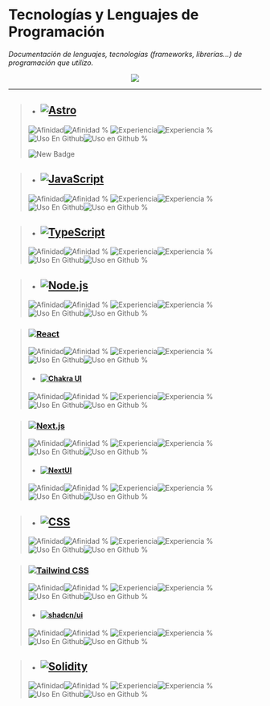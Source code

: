# Tecnologías y Lenguajes de Programación
_Documentación de lenguajes, tecnologías (frameworks, librerías...) de programación que utilizo._


<p align="center">
<a href="#">
<img src="https://skillicons.dev/icons?i=solidity,ipfs,git,github,obsidian,md,html,css,styledcomponents,tailwind,threejs,react,js,ts,prisma,sqlite,mongodb,mysql,nextjs,nodejs,express,py,php,c,cpp,sentry,redux,firebase,vercel,bash,powershell,npm,vscode,notion,ableton,windows&perline=18" />
</a>
</p>


***


>- ## [![Astro](https://img.shields.io/badge/-Astro-BC52EE?style=for-the-badge&logo=astro&logoColor=black)](https://astro.build/press)
>![Afinidad](https://img.shields.io/badge/dynamic/json?url=https://raw.githubusercontent.com/SKRTEEEEEE/markdowns/main/sys/techs.json&query=$.astro.value&label=%F0%9F%92%97%20Afinidad&color=BC52EE&style=flat&logo=astro)![Afinidad %](https://img.shields.io/badge/dynamic/json?url=https://raw.githubusercontent.com/SKRTEEEEEE/markdowns/main/sys/techs.json&query=$.astro.afinidad&color=BC52EE&style=flat&label=%20&suffix=%25)
![Experiencia](https://img.shields.io/badge/dynamic/json?url=https://raw.githubusercontent.com/SKRTEEEEEE/markdowns/main/sys/techs.json&query=$.astro.valueexp&label=%F0%9F%8F%85%20Experiencia&color=BC52EE&style=flat&logo=astro)![Experiencia %](https://img.shields.io/badge/dynamic/json?url=https://raw.githubusercontent.com/SKRTEEEEEE/markdowns/main/sys/techs.json&query=$.astro.experiencia&color=BC52EE&style=flat&label=%20&suffix=%25)
![Uso En Github](https://img.shields.io/badge/dynamic/json?url=https://raw.githubusercontent.com/SKRTEEEEEE/markdowns/main/sys/techs.json&query=$.astro.valueuso&label=%F0%9F%98%BB%20Uso%20en%20github&color=BC52EE&style=flat&logo=astro)![Uso en Github %](https://img.shields.io/badge/dynamic/json?url=https://raw.githubusercontent.com/SKRTEEEEEE/markdowns/main/sys/techs.json&query=$.astro.usogithub&color=BC52EE&style=flat&label=%20&suffix=%25)
>
>![New Badge](https://img.shields.io/badge/%C2%A1_novedad_%F0%9F%91%8D_!-NEW_%F0%9F%93%A5_%F0%9F%97%92%EF%B8%8F-blue?style=social)

>- ## [![JavaScript](https://img.shields.io/badge/-JavaScript-F7DF1E?style=for-the-badge&logo=javascript&logoColor=black)](https://developer.mozilla.org/es/docs/Web/JavaScript)
>![Afinidad](https://img.shields.io/badge/dynamic/json?url=https://raw.githubusercontent.com/SKRTEEEEEE/markdowns/main/sys/techs.json&query=$.javascript.value&label=%F0%9F%92%97%20Afinidad&color=F7DF1E&style=flat&logo=javascript)![Afinidad %](https://img.shields.io/badge/dynamic/json?url=https://raw.githubusercontent.com/SKRTEEEEEE/markdowns/main/sys/techs.json&query=$.javascript.afinidad&color=F7DF1E&style=flat&label=%20&suffix=%25)
![Experiencia](https://img.shields.io/badge/dynamic/json?url=https://raw.githubusercontent.com/SKRTEEEEEE/markdowns/main/sys/techs.json&query=$.javascript.valueexp&label=%F0%9F%8F%85%20Experiencia&color=F7DF1E&style=flat&logo=javascript)![Experiencia %](https://img.shields.io/badge/dynamic/json?url=https://raw.githubusercontent.com/SKRTEEEEEE/markdowns/main/sys/techs.json&query=$.javascript.experiencia&color=F7DF1E&style=flat&label=%20&suffix=%25)
![Uso En Github](https://img.shields.io/badge/dynamic/json?url=https://raw.githubusercontent.com/SKRTEEEEEE/markdowns/main/sys/techs.json&query=$.javascript.valueuso&label=%F0%9F%98%BB%20Uso%20en%20github&color=F7DF1E&style=flat&logo=javascript)![Uso en Github %](https://img.shields.io/badge/dynamic/json?url=https://raw.githubusercontent.com/SKRTEEEEEE/markdowns/main/sys/techs.json&query=$.javascript.usogithub&color=F7DF1E&style=flat&label=%20&suffix=%25)

>- ## [![TypeScript](https://img.shields.io/badge/-TypeScript-3178C6?style=for-the-badge&logo=typescript&logoColor=white)](https://www.typescriptlang.org/branding)
>![Afinidad](https://img.shields.io/badge/dynamic/json?url=https://raw.githubusercontent.com/SKRTEEEEEE/markdowns/main/sys/techs.json&query=$.typescript.value&label=%F0%9F%92%97%20Afinidad&color=3178C6&style=flat&logo=typescript)![Afinidad %](https://img.shields.io/badge/dynamic/json?url=https://raw.githubusercontent.com/SKRTEEEEEE/markdowns/main/sys/techs.json&query=$.typescript.afinidad&color=3178C6&style=flat&label=%20&suffix=%25)
![Experiencia](https://img.shields.io/badge/dynamic/json?url=https://raw.githubusercontent.com/SKRTEEEEEE/markdowns/main/sys/techs.json&query=$.typescript.valueexp&label=%F0%9F%8F%85%20Experiencia&color=3178C6&style=flat&logo=typescript)![Experiencia %](https://img.shields.io/badge/dynamic/json?url=https://raw.githubusercontent.com/SKRTEEEEEE/markdowns/main/sys/techs.json&query=$.typescript.experiencia&color=3178C6&style=flat&label=%20&suffix=%25)
![Uso En Github](https://img.shields.io/badge/dynamic/json?url=https://raw.githubusercontent.com/SKRTEEEEEE/markdowns/main/sys/techs.json&query=$.typescript.valueuso&label=%F0%9F%98%BB%20Uso%20en%20github&color=3178C6&style=flat&logo=typescript)![Uso en Github %](https://img.shields.io/badge/dynamic/json?url=https://raw.githubusercontent.com/SKRTEEEEEE/markdowns/main/sys/techs.json&query=$.typescript.usogithub&color=3178C6&style=flat&label=%20&suffix=%25)

>- ## [![Node.js](https://img.shields.io/badge/-Node.js-5FA04E?style=for-the-badge&logo=nodedotjs&logoColor=black)](https://nodejs.org/en/about/branding)
>![Afinidad](https://img.shields.io/badge/dynamic/json?url=https://raw.githubusercontent.com/SKRTEEEEEE/markdowns/main/sys/techs.json&query=$.nodedotjs.value&label=%F0%9F%92%97%20Afinidad&color=5FA04E&style=flat&logo=nodedotjs)![Afinidad %](https://img.shields.io/badge/dynamic/json?url=https://raw.githubusercontent.com/SKRTEEEEEE/markdowns/main/sys/techs.json&query=$.nodedotjs.afinidad&color=5FA04E&style=flat&label=%20&suffix=%25)
![Experiencia](https://img.shields.io/badge/dynamic/json?url=https://raw.githubusercontent.com/SKRTEEEEEE/markdowns/main/sys/techs.json&query=$.nodedotjs.valueexp&label=%F0%9F%8F%85%20Experiencia&color=5FA04E&style=flat&logo=nodedotjs)![Experiencia %](https://img.shields.io/badge/dynamic/json?url=https://raw.githubusercontent.com/SKRTEEEEEE/markdowns/main/sys/techs.json&query=$.nodedotjs.experiencia&color=5FA04E&style=flat&label=%20&suffix=%25)
![Uso En Github](https://img.shields.io/badge/dynamic/json?url=https://raw.githubusercontent.com/SKRTEEEEEE/markdowns/main/sys/techs.json&query=$.nodedotjs.valueuso&label=%F0%9F%98%BB%20Uso%20en%20github&color=5FA04E&style=flat&logo=nodedotjs)![Uso en Github %](https://img.shields.io/badge/dynamic/json?url=https://raw.githubusercontent.com/SKRTEEEEEE/markdowns/main/sys/techs.json&query=$.nodedotjs.usogithub&color=5FA04E&style=flat&label=%20&suffix=%25)

> ### [![React](https://img.shields.io/badge/-React-61DAFB?style=for-the-badge&logo=react&logoColor=black)](https://github.com/facebook/create-react-app/blob/282c03f9525fdf8061ffa1ec50dce89296d916bd/test/fixtures/relative-paths/src/logo.svg)
>![Afinidad](https://img.shields.io/badge/dynamic/json?url=https://raw.githubusercontent.com/SKRTEEEEEE/markdowns/main/sys/techs.json&query=$.react.value&label=%F0%9F%92%97%20Afinidad&color=61DAFB&style=flat&logo=react)![Afinidad %](https://img.shields.io/badge/dynamic/json?url=https://raw.githubusercontent.com/SKRTEEEEEE/markdowns/main/sys/techs.json&query=$.react.afinidad&color=61DAFB&style=flat&label=%20&suffix=%25)
![Experiencia](https://img.shields.io/badge/dynamic/json?url=https://raw.githubusercontent.com/SKRTEEEEEE/markdowns/main/sys/techs.json&query=$.react.valueexp&label=%F0%9F%8F%85%20Experiencia&color=61DAFB&style=flat&logo=react)![Experiencia %](https://img.shields.io/badge/dynamic/json?url=https://raw.githubusercontent.com/SKRTEEEEEE/markdowns/main/sys/techs.json&query=$.react.experiencia&color=61DAFB&style=flat&label=%20&suffix=%25)
![Uso En Github](https://img.shields.io/badge/dynamic/json?url=https://raw.githubusercontent.com/SKRTEEEEEE/markdowns/main/sys/techs.json&query=$.react.valueuso&label=%F0%9F%98%BB%20Uso%20en%20github&color=61DAFB&style=flat&logo=react)![Uso en Github %](https://img.shields.io/badge/dynamic/json?url=https://raw.githubusercontent.com/SKRTEEEEEE/markdowns/main/sys/techs.json&query=$.react.usogithub&color=61DAFB&style=flat&label=%20&suffix=%25)
> - #### [![Chakra UI](https://img.shields.io/badge/-Chakra%20UI-319795?style=for-the-badge&logo=chakraui&logoColor=white)](https://github.com/chakra-ui/chakra-ui/blob/327e1624d22936abb43068e1f57054e43c9c6819/logo/logomark-colored.svg)
>![Afinidad](https://img.shields.io/badge/dynamic/json?url=https://raw.githubusercontent.com/SKRTEEEEEE/markdowns/main/sys/techs.json&query=$.chakraui.value&label=%F0%9F%92%97%20Afinidad&color=319795&style=flat&logo=chakraui)![Afinidad %](https://img.shields.io/badge/dynamic/json?url=https://raw.githubusercontent.com/SKRTEEEEEE/markdowns/main/sys/techs.json&query=$.chakraui.afinidad&color=319795&style=flat&label=%20&suffix=%25)
![Experiencia](https://img.shields.io/badge/dynamic/json?url=https://raw.githubusercontent.com/SKRTEEEEEE/markdowns/main/sys/techs.json&query=$.chakraui.valueexp&label=%F0%9F%8F%85%20Experiencia&color=319795&style=flat&logo=chakraui)![Experiencia %](https://img.shields.io/badge/dynamic/json?url=https://raw.githubusercontent.com/SKRTEEEEEE/markdowns/main/sys/techs.json&query=$.chakraui.experiencia&color=319795&style=flat&label=%20&suffix=%25)
![Uso En Github](https://img.shields.io/badge/dynamic/json?url=https://raw.githubusercontent.com/SKRTEEEEEE/markdowns/main/sys/techs.json&query=$.chakraui.valueuso&label=%F0%9F%98%BB%20Uso%20en%20github&color=319795&style=flat&logo=chakraui)![Uso en Github %](https://img.shields.io/badge/dynamic/json?url=https://raw.githubusercontent.com/SKRTEEEEEE/markdowns/main/sys/techs.json&query=$.chakraui.usogithub&color=319795&style=flat&label=%20&suffix=%25)

> ### [![Next.js](https://img.shields.io/badge/-Next.js-000000?style=for-the-badge&logo=nextdotjs&logoColor=white)](https://vercel.com/design/brands#next-js)
>![Afinidad](https://img.shields.io/badge/dynamic/json?url=https://raw.githubusercontent.com/SKRTEEEEEE/markdowns/main/sys/techs.json&query=$.nextdotjs.value&label=%F0%9F%92%97%20Afinidad&color=000000&style=flat&logo=nextdotjs)![Afinidad %](https://img.shields.io/badge/dynamic/json?url=https://raw.githubusercontent.com/SKRTEEEEEE/markdowns/main/sys/techs.json&query=$.nextdotjs.afinidad&color=000000&style=flat&label=%20&suffix=%25)
![Experiencia](https://img.shields.io/badge/dynamic/json?url=https://raw.githubusercontent.com/SKRTEEEEEE/markdowns/main/sys/techs.json&query=$.nextdotjs.valueexp&label=%F0%9F%8F%85%20Experiencia&color=000000&style=flat&logo=nextdotjs)![Experiencia %](https://img.shields.io/badge/dynamic/json?url=https://raw.githubusercontent.com/SKRTEEEEEE/markdowns/main/sys/techs.json&query=$.nextdotjs.experiencia&color=000000&style=flat&label=%20&suffix=%25)
![Uso En Github](https://img.shields.io/badge/dynamic/json?url=https://raw.githubusercontent.com/SKRTEEEEEE/markdowns/main/sys/techs.json&query=$.nextdotjs.valueuso&label=%F0%9F%98%BB%20Uso%20en%20github&color=000000&style=flat&logo=nextdotjs)![Uso en Github %](https://img.shields.io/badge/dynamic/json?url=https://raw.githubusercontent.com/SKRTEEEEEE/markdowns/main/sys/techs.json&query=$.nextdotjs.usogithub&color=000000&style=flat&label=%20&suffix=%25)
> - #### [![NextUI](https://img.shields.io/badge/-NextUI-000000?style=for-the-badge&logo=nextui&logoColor=white)](https://nextui.org/figma)
>![Afinidad](https://img.shields.io/badge/dynamic/json?url=https://raw.githubusercontent.com/SKRTEEEEEE/markdowns/main/sys/techs.json&query=$.nextui.value&label=%F0%9F%92%97%20Afinidad&color=000000&style=flat&logo=nextui)![Afinidad %](https://img.shields.io/badge/dynamic/json?url=https://raw.githubusercontent.com/SKRTEEEEEE/markdowns/main/sys/techs.json&query=$.nextui.afinidad&color=000000&style=flat&label=%20&suffix=%25)
![Experiencia](https://img.shields.io/badge/dynamic/json?url=https://raw.githubusercontent.com/SKRTEEEEEE/markdowns/main/sys/techs.json&query=$.nextui.valueexp&label=%F0%9F%8F%85%20Experiencia&color=000000&style=flat&logo=nextui)![Experiencia %](https://img.shields.io/badge/dynamic/json?url=https://raw.githubusercontent.com/SKRTEEEEEE/markdowns/main/sys/techs.json&query=$.nextui.experiencia&color=000000&style=flat&label=%20&suffix=%25)
![Uso En Github](https://img.shields.io/badge/dynamic/json?url=https://raw.githubusercontent.com/SKRTEEEEEE/markdowns/main/sys/techs.json&query=$.nextui.valueuso&label=%F0%9F%98%BB%20Uso%20en%20github&color=000000&style=flat&logo=nextui)![Uso en Github %](https://img.shields.io/badge/dynamic/json?url=https://raw.githubusercontent.com/SKRTEEEEEE/markdowns/main/sys/techs.json&query=$.nextui.usogithub&color=000000&style=flat&label=%20&suffix=%25)

>- ## [![CSS](https://img.shields.io/badge/-CSS-663399?style=for-the-badge&logo=css&logoColor=white)](https://github.com/CSS-Next/logo.css/blob/bacc20878227204b283c68a6b935f8279e06b0cd/css.svg)
>![Afinidad](https://img.shields.io/badge/dynamic/json?url=https://raw.githubusercontent.com/SKRTEEEEEE/markdowns/main/sys/techs.json&query=$.css.value&label=%F0%9F%92%97%20Afinidad&color=663399&style=flat&logo=css)![Afinidad %](https://img.shields.io/badge/dynamic/json?url=https://raw.githubusercontent.com/SKRTEEEEEE/markdowns/main/sys/techs.json&query=$.css.afinidad&color=663399&style=flat&label=%20&suffix=%25)
![Experiencia](https://img.shields.io/badge/dynamic/json?url=https://raw.githubusercontent.com/SKRTEEEEEE/markdowns/main/sys/techs.json&query=$.css.valueexp&label=%F0%9F%8F%85%20Experiencia&color=663399&style=flat&logo=css)![Experiencia %](https://img.shields.io/badge/dynamic/json?url=https://raw.githubusercontent.com/SKRTEEEEEE/markdowns/main/sys/techs.json&query=$.css.experiencia&color=663399&style=flat&label=%20&suffix=%25)
![Uso En Github](https://img.shields.io/badge/dynamic/json?url=https://raw.githubusercontent.com/SKRTEEEEEE/markdowns/main/sys/techs.json&query=$.css.valueuso&label=%F0%9F%98%BB%20Uso%20en%20github&color=663399&style=flat&logo=css)![Uso en Github %](https://img.shields.io/badge/dynamic/json?url=https://raw.githubusercontent.com/SKRTEEEEEE/markdowns/main/sys/techs.json&query=$.css.usogithub&color=663399&style=flat&label=%20&suffix=%25)

> ### [![Tailwind CSS](https://img.shields.io/badge/-Tailwind%20CSS-06B6D4?style=for-the-badge&logo=tailwindcss&logoColor=black)](https://tailwindcss.com/brand)
>![Afinidad](https://img.shields.io/badge/dynamic/json?url=https://raw.githubusercontent.com/SKRTEEEEEE/markdowns/main/sys/techs.json&query=$.tailwindcss.value&label=%F0%9F%92%97%20Afinidad&color=06B6D4&style=flat&logo=tailwindcss)![Afinidad %](https://img.shields.io/badge/dynamic/json?url=https://raw.githubusercontent.com/SKRTEEEEEE/markdowns/main/sys/techs.json&query=$.tailwindcss.afinidad&color=06B6D4&style=flat&label=%20&suffix=%25)
![Experiencia](https://img.shields.io/badge/dynamic/json?url=https://raw.githubusercontent.com/SKRTEEEEEE/markdowns/main/sys/techs.json&query=$.tailwindcss.valueexp&label=%F0%9F%8F%85%20Experiencia&color=06B6D4&style=flat&logo=tailwindcss)![Experiencia %](https://img.shields.io/badge/dynamic/json?url=https://raw.githubusercontent.com/SKRTEEEEEE/markdowns/main/sys/techs.json&query=$.tailwindcss.experiencia&color=06B6D4&style=flat&label=%20&suffix=%25)
![Uso En Github](https://img.shields.io/badge/dynamic/json?url=https://raw.githubusercontent.com/SKRTEEEEEE/markdowns/main/sys/techs.json&query=$.tailwindcss.valueuso&label=%F0%9F%98%BB%20Uso%20en%20github&color=06B6D4&style=flat&logo=tailwindcss)![Uso en Github %](https://img.shields.io/badge/dynamic/json?url=https://raw.githubusercontent.com/SKRTEEEEEE/markdowns/main/sys/techs.json&query=$.tailwindcss.usogithub&color=06B6D4&style=flat&label=%20&suffix=%25)
> - #### [![shadcn/ui](https://img.shields.io/badge/-shadcn/ui-000000?style=for-the-badge&logo=shadcnui&logoColor=white)](https://ui.shadcn.com)
>![Afinidad](https://img.shields.io/badge/dynamic/json?url=https://raw.githubusercontent.com/SKRTEEEEEE/markdowns/main/sys/techs.json&query=$.shadcnui.value&label=%F0%9F%92%97%20Afinidad&color=000000&style=flat&logo=shadcnui)![Afinidad %](https://img.shields.io/badge/dynamic/json?url=https://raw.githubusercontent.com/SKRTEEEEEE/markdowns/main/sys/techs.json&query=$.shadcnui.afinidad&color=000000&style=flat&label=%20&suffix=%25)
![Experiencia](https://img.shields.io/badge/dynamic/json?url=https://raw.githubusercontent.com/SKRTEEEEEE/markdowns/main/sys/techs.json&query=$.shadcnui.valueexp&label=%F0%9F%8F%85%20Experiencia&color=000000&style=flat&logo=shadcnui)![Experiencia %](https://img.shields.io/badge/dynamic/json?url=https://raw.githubusercontent.com/SKRTEEEEEE/markdowns/main/sys/techs.json&query=$.shadcnui.experiencia&color=000000&style=flat&label=%20&suffix=%25)
![Uso En Github](https://img.shields.io/badge/dynamic/json?url=https://raw.githubusercontent.com/SKRTEEEEEE/markdowns/main/sys/techs.json&query=$.shadcnui.valueuso&label=%F0%9F%98%BB%20Uso%20en%20github&color=000000&style=flat&logo=shadcnui)![Uso en Github %](https://img.shields.io/badge/dynamic/json?url=https://raw.githubusercontent.com/SKRTEEEEEE/markdowns/main/sys/techs.json&query=$.shadcnui.usogithub&color=000000&style=flat&label=%20&suffix=%25)

>- ## [![Solidity](https://img.shields.io/badge/-Solidity-363636?style=for-the-badge&logo=solidity&logoColor=white)](https://docs.soliditylang.org/en/v0.8.6/brand-guide.html)
>![Afinidad](https://img.shields.io/badge/dynamic/json?url=https://raw.githubusercontent.com/SKRTEEEEEE/markdowns/main/sys/techs.json&query=$.solidity.value&label=%F0%9F%92%97%20Afinidad&color=363636&style=flat&logo=solidity)![Afinidad %](https://img.shields.io/badge/dynamic/json?url=https://raw.githubusercontent.com/SKRTEEEEEE/markdowns/main/sys/techs.json&query=$.solidity.afinidad&color=363636&style=flat&label=%20&suffix=%25)
![Experiencia](https://img.shields.io/badge/dynamic/json?url=https://raw.githubusercontent.com/SKRTEEEEEE/markdowns/main/sys/techs.json&query=$.solidity.valueexp&label=%F0%9F%8F%85%20Experiencia&color=363636&style=flat&logo=solidity)![Experiencia %](https://img.shields.io/badge/dynamic/json?url=https://raw.githubusercontent.com/SKRTEEEEEE/markdowns/main/sys/techs.json&query=$.solidity.experiencia&color=363636&style=flat&label=%20&suffix=%25)
![Uso En Github](https://img.shields.io/badge/dynamic/json?url=https://raw.githubusercontent.com/SKRTEEEEEE/markdowns/main/sys/techs.json&query=$.solidity.valueuso&label=%F0%9F%98%BB%20Uso%20en%20github&color=363636&style=flat&logo=solidity)![Uso en Github %](https://img.shields.io/badge/dynamic/json?url=https://raw.githubusercontent.com/SKRTEEEEEE/markdowns/main/sys/techs.json&query=$.solidity.usogithub&color=363636&style=flat&label=%20&suffix=%25)